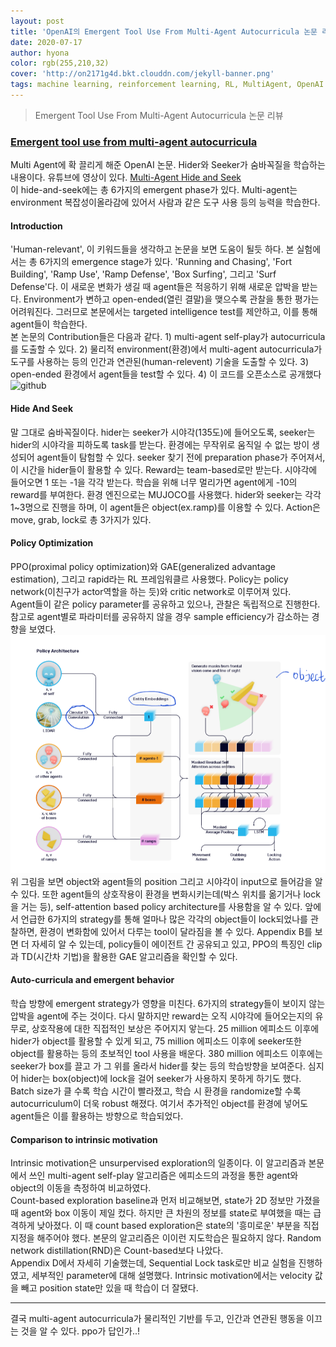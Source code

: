```yaml
---
layout: post
title: 'OpenAI의 Emergent Tool Use From Multi-Agent Autocurricula 논문 리뷰'
date: 2020-07-17
author: hyona
color: rgb(255,210,32)
cover: 'http://on2171g4d.bkt.clouddn.com/jekyll-banner.png'
tags: machine learning, reinforcement learning, RL, MultiAgent, OpenAI
---
```


> Emergent Tool Use From Multi-Agent Autocurricula 논문 리뷰

### [Emergent tool use from multi-agent autocurricula](https://arxiv.org/abs/1909.07528)
Multi Agent에 확 끌리게 해준 OpenAI 논문. Hider와 Seeker가 숨바꼭질을 학습하는 내용이다. 유튜브에 영상이 있다. [Multi-Agent Hide and Seek](https://www.youtube.com/watch?v=kopoLzvh5jY)   
 이 hide-and-seek에는 총 6가지의 emergent phase가 있다. Multi-agent는 environment 복잡성이올라감에 있어서 사람과 같은 도구 사용 등의 능력을 학습한다.

#### Introduction
'Human-relevant', 이 키워드들을 생각하고 논문을 보면 도움이 될듯 하다. 본 실험에서는 총 6가지의 emergence stage가 있다. 'Running and Chasing', 'Fort Building', 'Ramp Use', 'Ramp Defense', 'Box Surfing', 그리고 'Surf Defense'다. 이 새로운 변화가 생길 때 agent들은 적응하기 위해 새로운 압박을 받는다. Environment가 변하고 open-ended(열린 결말)을 맺으수록 관찰을 통한 평가는 어려워진다. 그러므로 본문에서는 targeted intelligence test를 제안하고, 이를 통해 agent들이 학습한다.   
본 논문의 Contribution들은 다음과 같다. 1) multi-agent self-play가 autocurricula를 도출할 수 있다. 2) 물리적 environment(환경)에서 multi-agent autocurricula가 도구를 사용하는 등의 인간과 연관된(human-relevent) 기술을 도출할 수 있다. 3)  open-ended 환경에서 agent들을 test할 수 있다. 4) 이 코드를 오픈소스로 공개했다![github](github.com/openai/multi-agent-emergence-environments.)

#### Hide And Seek
말 그대로 숨바꼭질이다. hider는 seeker가 시야각(135도)에 들어오도록, seeker는 hider의 시야각을 피하도록 task를 받는다. 환경에는 무작위로 움직일 수 없는 방이 생성되어 agent들이 탐험할 수 있다. seeker 찾기 전에 preparation phase가 주어져서, 이 시간을 hider들이 활용할 수 있다. Reward는 team-based로만 받는다. 시야각에 들어오면 1 또는 -1을 각각 받는다. 학습을 위해 너무 멀리가면 agent에게 -10의 reward를 부여한다. 환경 엔진으로는 MUJOCO를 사용했다. hider와 seeker는 각각 1~3명으로 진행을 하며, 이 agent들은 object(ex.ramp)를 이용할 수 있다. Action은 move, grab, lock로 총 3가지가 있다.   

#### Policy Optimization
PPO(proximal policy optimization)와 GAE(generalized advantage estimation), 그리고 rapid라는 RL 프레임워클르 사용했다. Policy는 policy network(이친구가 actor역할을 하는 듯)와 critic network로 이루어져 있다.   
Agent들이 같은 policy parameter를 공유하고 있으나, 관찰은 독립적으로 진행한다. 참고로 agent별로 파라미터를 공유하지 않을 경우 sample efficiency가 감소하는 경향을 보였다.
![algorithm](../img/hideandseek1.png)
위 그림을 보면 object와 agent들의 position 그리고 시야각이 input으로 들어감을 알 수 있다. 또한 agent들의 상호작용이 환경을 변화시키는데(박스 위치를 옮기거나 lock을 거는 등), self-attention based policy architecture를 사용함을 알 수 있다. 앞에서 언급한 6가지의 strategy를 통해 얼마나 많은 각각의 object들이 lock되었나를 관찰하면, 환경이 변화함에 있어서 다루는 tool이 달라짐을 볼 수 있다. Appendix B를 보면 더 자세히 알 수 있는데, policy들이 에이전트 간 공유되고 있고, PPO의 특징인 clip과  TD(시간차 기법)을 활용한 GAE 알고리즘을 확인할 수 있다.   


#### Auto-curricula and emergent behavior
학습 방향에 emergent strategy가 영향을 미친다. 6가지의 strategy들이 보이지 않는 압박을 agent에 주는 것이다. 다시 말하지만 reward는 오직 시야각에 들어오는지의 유무로, 상호작용에 대한 직접적인 보상은 주어지지 앟는다. 25 million 에피소드 이후에 hider가 object를 활용할 수 있게 되고, 75 million 에피소드 이후에 seeker또한 object를 활용하는 등의 초보적인 tool 사용을 배운다. 380 million 에피소드 이후에는 seeker가 box를 끌고 가 그 위를 올라서 hider를 찾는 등의 학습방향을 보여준다. 심지어 hider는 box(object)에 lock을 걸어 seeker가 사용하지 못하게 하기도 했다.   
Batch size가 클 수록 학습 시간이 빨라졌고, 학습 시 환경을 randomize할 수록 autocurriculum이 더욱 robust 해졌다. 여기서 추가적인 object를 환경에 넣어도 agent들은 이를 활용하는 방향으로 학습되었다.   


#### Comparison to intrinsic motivation
Intrinsic motivation은 unsurpervised exploration의 일종이다. 이 알고리즘과 본문에서 쓰인 multi-agent self-play 알고리즘은 에피소드의 과정을 통한 agent와 object의 이동을 측정하여 비교하였다.   
Count-based exploration baseline과 먼저 비교해보면, state가 2D 정보만 가졌을 때 agent와 box 이동이 제일 컸다. 하지만 큰 차원의 정보를 state로 부여했을 때는 급격하게 낮아졌다. 이 때 count based exploration은 state의 '흥미로운' 부분을 직접 지정을 해주어야 했다. 본문의 알고리즘은 이이런 지도학습은 필요하지 않다. Random network distillation(RND)은 Count-based보다 나았다.   
Appendix D에서 자세히 기술했는데, Sequential Lock task로만 비교 실험을 진행하였고, 세부적인 parameter에 대해 설명했다. Intrinsic motivation에서는 velocity 값을 빼고 position state만 있을 때 학습이 더 잘됐다.

<hr>
결국 multi-agent autocurricula가 물리적인 기반를 두고, 인간과 연관된 행동을 이끄는 것을 알 수 있다. ppo가 답인가..!




 

